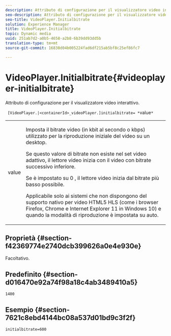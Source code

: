 ```yaml
---
description: Attributo di configurazione per il visualizzatore video interattivo.
seo-description: Attributo di configurazione per il visualizzatore video interattivo.
seo-title: VideoPlayer.Initialbitrate
solution: Experience Manager
title: VideoPlayer.Initialbitrate
topic: Dynamic media
uuid: 251ab7d2-a0b5-4658-a2b8-6b39dd93dd5b
translation-type: tm+mt
source-git-commit: 16838d04b005224fad6df215ab5bf8c25ef86fc7

---
```



# VideoPlayer.Initialbitrate{#videoplayer-initialbitrate}

Attributo di configurazione per il visualizzatore video interattivo.

` [VideoPlayer.|<containerId>_videoPlayer.]initialbitrate= *`value`*`

<table id="table_C616483932C2482CA9794DDD7313FD7C"> 
 <tbody> 
  <tr> 
   <td colname="col1"> <p> <span class="codeph"> value</span> </p> </td> 
   <td colname="col2"> <p> Imposta il bitrate video (in kbit al secondo o kbps) utilizzato per la riproduzione iniziale del video su un desktop. </p> <p>Se questo valore di bitrate non esiste nel set video adattivo, il lettore video inizia con il video con bitrate successivo inferiore. </p> <p>Se è impostato su <span class="codeph"> 0</span> , il lettore video inizia dal bitrate più basso possibile. </p> <p>Applicabile solo ai sistemi che non dispongono del supporto nativo per video HTML5 HLS (come i browser Firefox, Chrome e Internet Explorer 11 in Windows 10) e quando la modalità di riproduzione è impostata su auto. </p> </td> 
  </tr> 
 </tbody> 
</table>

## Proprietà {#section-f42369774e2740dcb399626a0e4e930e}

Facoltativo.

## Predefinito {#section-d016470e92a74f98a18c4ab3489410a5}

`1400`

## Esempio {#section-7621c8ebd4144bc08a537d01bd9c3f2f}

```
initialbitrate=600
```


